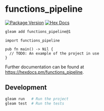 # functions_pipeline

[![Package Version](https://img.shields.io/hexpm/v/functions_pipeline)](https://hex.pm/packages/functions_pipeline)
[![Hex Docs](https://img.shields.io/badge/hex-docs-ffaff3)](https://hexdocs.pm/functions_pipeline/)

```sh
gleam add functions_pipeline@1
```
```gleam
import functions_pipeline

pub fn main() -> Nil {
  // TODO: An example of the project in use
}
```

Further documentation can be found at <https://hexdocs.pm/functions_pipeline>.

## Development

```sh
gleam run   # Run the project
gleam test  # Run the tests
```
